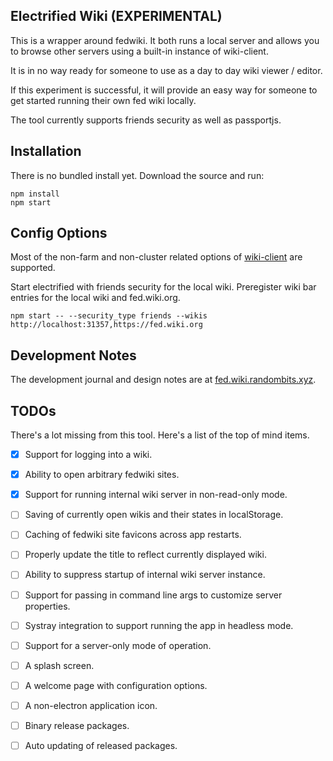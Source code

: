 ## Electrified Wiki (EXPERIMENTAL)

This is a wrapper around fedwiki. It both runs a local server and allows you to
browse other servers using a built-in instance of wiki-client.

It is in no way ready for someone to use as a day to day wiki viewer / editor.

If this experiment is successful, it will provide an easy way for someone to get
started running their own fed wiki locally.

The tool currently supports friends security as well as passportjs.

## Installation

There is no bundled install yet. Download the source and run:

```
npm install
npm start
```

## Config Options

Most of the non-farm and non-cluster related options of [wiki-client](https://github.com/fedwiki/wiki-client) are supported.

Start electrified with friends security for the local wiki. Preregister wiki bar entries for the local wiki and fed.wiki.org.
```
npm start -- --security_type friends --wikis http://localhost:31357,https://fed.wiki.org
```

## Development Notes

The development journal and design notes are at [fed.wiki.randombits.xyz](https://fed.wiki.randombits.xyz/electrified-wiki.html).

## TODOs

There's a lot missing from this tool. Here's a list of the top of mind items.

- [x] Support for logging into a wiki.
- [x] Ability to open arbitrary fedwiki sites.
- [x] Support for running internal wiki server in non-read-only mode.
- [ ] Saving of currently open wikis and their states in localStorage.
- [ ] Caching of fedwiki site favicons across app restarts.
- [ ] Properly update the title to reflect currently displayed wiki.
- [ ] Ability to suppress startup of internal wiki server instance.
- [ ] Support for passing in command line args to customize server properties.
- [ ] Systray integration to support running the app in headless mode.
- [ ] Support for a server-only mode of operation.
- [ ] A splash screen.
- [ ] A welcome page with configuration options.
- [ ] A non-electron application icon.
- [ ] Binary release packages.
- [ ] Auto updating of released packages.

